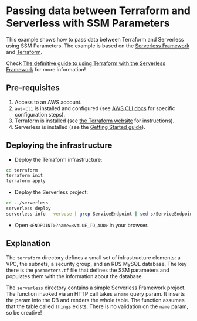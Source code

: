 # Passing data between Terraform and Serverless with SSM Parameters

This example shows how to pass data between Terraform and Serverless using SSM Parameters. The example is based on the [Serverless Framework](https://serverless.com/) and [Terraform](https://www.terraform.io/).

Check [The definitive guide to using Terraform with the Serverless Framework](https://www.serverless.com/blog/definitive-guide-terraform-serverless/) for more information!

## Pre-requisites

1. Access to an AWS account.
2. `aws-cli` is installed and configured (see [AWS CLI docs](https://docs.aws.amazon.com/cli/latest/userguide/cli-chap-configure.html) for specific configuration steps).
3. Terraform is installed (see [the Terraform website](https://www.terraform.io/) for instructions).
4. Serverless is installed (see the [Getting Started guide](https://serverless.com/framework/docs/getting-started/)).

## Deploying the infrastructure

- Deploy the Terraform infrastructure:

```sh
cd terraform
terraform init
terraform apply
```

- Deploy the Serverless project:

```sh
cd ../serverless
serverless deploy
serverless info --verbose | grep ServiceEndpoint | sed s/ServiceEndpoint\:\ //g # Gets Endpoint URL
```

- Open `<ENDPOINT>?name=<VALUE_TO_ADD>` in your browser.

## Explanation

The `terraform` directory defines a small set of infrastructure elements: a VPC, the subnets, a security group, and an RDS MySQL database. The key there is the `parameters.tf` file that defines the SSM parameters and populates them with the information about the database.

The `serverless` directory contains a simple Serverless Framework project. The function invoked via an HTTP call takes a `name` query param. It inserts the param into the DB and renders the whole table. The function assumes that the table called `things` exists. There is no validation on the `name` param, so be creative!
